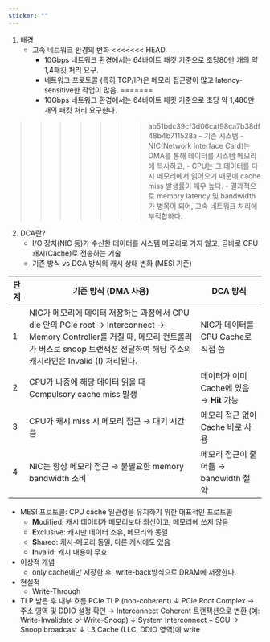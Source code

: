 ```yaml
---
sticker: ""
---
```

1. 배경
    - 고속 네트워크 환경의 변화
<<<<<<< HEAD
        - 10Gbps 네트워크 환경에서는 64바이트 패킷 기준으로 초당80만 개의  약 1,4패킷 처리 요구.
        - 네트워크 프로토콜 (특히 TCP/IP)은 메모리 접근량이 많고 latency-sensitive한 작업이 많음.
=======
        - 10Gbps 네트워크 환경에서는 64바이트 패킷 기준으로 초당 약 1,480만 개의 패킷 처리 요구한다.
>>>>>>> ab51bdc39cf3d06caf98ca7b38df48b4b711528a
    - 기존 시스템
        - NIC(Network Interface Card)는 DMA를 통해 데이터를 시스템 메모리에 복사하고,
        - CPU는 그 데이터를 다시 메모리에서 읽어오기 때문에 cache miss 발생률이 매우 높다.
        - 결과적으로 memory latency 및 bandwidth가 병목이 되어, 고속 네트워크 처리에 부적합하다.
2. DCA란?
    - I/O 장치(NIC 등)가 수신한 데이터를 시스템 메모리로 가지 않고, 곧바로 CPU 캐시(Cache)로 전송하는 기술
    - 기존 방식 vs DCA 방식의 캐시 상태 변화 (MESI 기준)

| 단계  | 기존 방식 (DMA 사용)                                                                                                                                      | DCA 방식                         |
| --- | --------------------------------------------------------------------------------------------------------------------------------------------------- | ------------------------------ |
| 1   | NIC가 메모리에 데이터 저장하는 과정에서 CPU die 안의 PCIe root → Interconnect → Memory Controller를 거칠 때, 메모리 컨트롤러가 버스로 snoop 트랜잭션 전달하여 해당 주소의 캐시라인은 Invalid (I) 처리된다. | NIC가 데이터를 CPU Cache로 직접 씀      |
| 2   | CPU가 나중에 해당 데이터 읽을 때 Compulsory cache miss 발생                                                                                                       | 데이터가 이미 Cache에 있음 → **Hit** 가능 |
| 3   | CPU가 캐시 miss 시 메모리 접근 → 대기 시간 큼                                                                                                                     | 메모리 접근 없이 Cache 바로 사용          |
| 4   | NIC는 항상 메모리 접근 → 불필요한 memory bandwidth 소비                                                                                                           | 메모리 접근이 줄어듦 → bandwidth 절약     |
- MESI 프로토콜: CPU cache 일관성을 유지하기 위한 대표적인 프로토콜
    - **M**odified: 캐시 데이터가 메모리보다 최신이고, 메모리에 쓰지 않음
    - **E**xclusive: 캐시만 데이터 소유, 메모리와 동일
    - **S**hared: 캐시-메모리 동일, 다른 캐시에도 있음
    - **I**nvalid: 캐시 내용이 무효
- 이상적 개념
    - only cache에만 저장한 후, write-back방식으로 DRAM에 저장한다.
- 현실적
    - Write-Through
- TLP 받은 후 내부 흐름
	PCIe TLP (non-coherent)
		  ↓
	PCIe Root Complex
	  → 주소 영역 및 DDIO 설정 확인
	  → Interconnect Coherent 트랜잭션으로 변환
	     (예: Write-Invalidate or Write-Snoop)
		  ↓
	System Interconnect + SCU
	  → Snoop broadcast
		  ↓
	L3 Cache (LLC, DDIO 영역)에 write